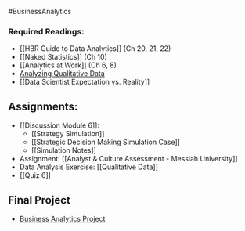 #BusinessAnalytics
### Required Readings:
- [[HBR Guide to Data Analytics]] (Ch 20, 21, 22)
- [[Naked Statistics]] (Ch 10) 
- [[Analytics at Work]] (Ch 6, 8)
- [Analyzing Qualitative Data](http://learningstore.uwex.edu/assets/pdfs/g3658-12.pdf)
- [[Data Scientist Expectation vs. Reality]]
## Assignments:
- [[Discussion Module 6]]: 
	- [[Strategy Simulation]]
	- [[Strategic Decision Making Simulation Case]]
	- [[Simulation Notes]]
- Assignment: [[Analyst & Culture Assessment - Messiah University]]
- Data Analysis Exercise: [[Qualitative Data]]
- [[Quiz 6]]

## Final Project
- [Business Analytics Project](https://messiah.instructure.com/courses/2025725/assignments/19199284?module_item_id=40967004)

